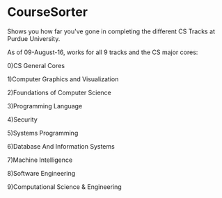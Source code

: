 # CourseSorter

Shows you how far you've gone in completing the different CS Tracks at Purdue University.

As of 09-August-16, works for all 9 tracks and the CS major cores:

0)CS General Cores

1)Computer Graphics and Visualization

2)Foundations of Computer Science

3)Programming Language

4)Security

5)Systems Programming

6)Database And Information Systems

7)Machine Intelligence

8)Software Engineering

9)Computational Science & Engineering
